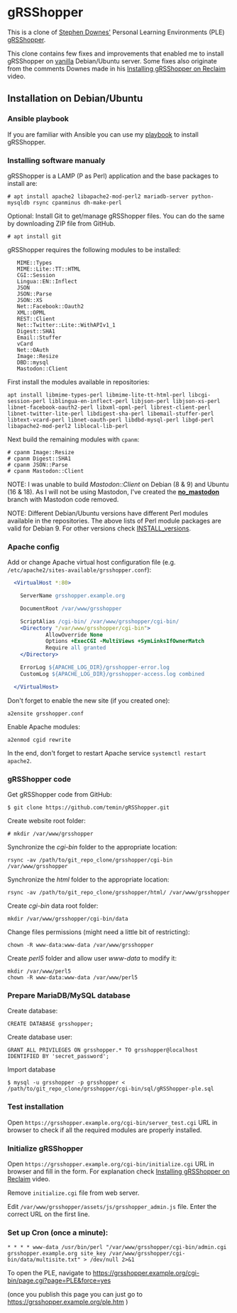 gRSShopper
==========

This is a clone of [Stephen Downes'](https://www.downes.ca/) Personal Learning Environments (PLE) [gRSShopper](https://github.com/Downes/gRSShopper).

This clone contains few fixes and improvements that enabled me to install gRSShopper on [vanilla](https://en.wikipedia.org/wiki/Vanilla_software) Debian/Ubuntu server. Some fixes also originate from the comments Downes made in his [Installing gRSShopper on Reclaim](https://www.youtube.com/watch?v=T8PFEEQJ8kw) video.

Installation on Debian/Ubuntu
-------------------------------

### Ansible playbook

If you are familiar with Ansible you can use my [playbook](https://github.com/temin/ansible-grsshopper) to install gRSShopper.


### Installing software manualy

gRSShopper is a LAMP (P as Perl) application and the base packages to install are:

  ```
  # apt install apache2 libapache2-mod-perl2 mariadb-server python-mysqldb rsync cpanminus dh-make-perl
  ```

Optional: Install Git to get/manage gRSShopper files. You can do the same by downloading ZIP file from GitHub.

  ```
  # apt install git
  ```

gRSShopper requires the following modules to be installed:

       MIME::Types
       MIME::Lite::TT::HTML
       CGI::Session
       Lingua::EN::Inflect
       JSON
       JSON::Parse
       JSON::XS
       Net::Facebook::Oauth2
       XML::OPML
       REST::Client
       Net::Twitter::Lite::WithAPIv1_1
       Digest::SHA1
       Email::Stuffer
       vCard
       Net::OAuth
       Image::Resize
       DBD::mysql
       Mastodon::Client

First install the modules available in repositories:

  ```
  apt install libmime-types-perl libmime-lite-tt-html-perl libcgi-session-perl liblingua-en-inflect-perl libjson-perl libjson-xs-perl libnet-facebook-oauth2-perl libxml-opml-perl librest-client-perl libnet-twitter-lite-perl libdigest-sha-perl libemail-stuffer-perl libtext-vcard-perl libnet-oauth-perl libdbd-mysql-perl libgd-perl libapache2-mod-perl2 liblocal-lib-perl
  ```

Next build the remaining modules with `cpanm`:

  ```
  # cpanm Image::Resize
  # cpanm Digest::SHA1
  # cpanm JSON::Parse
  # cpanm Mastodon::Client
  ```

NOTE: I was unable to build *Mastodon::Client* on Debian (8 & 9) and Ubuntu (16 & 18). As I will not be using Mastodon, I've created the [**no_mastodon**](https://github.com/temin/gRSShopper/tree/no_mastodon) branch with Mastodon code removed.

NOTE: Different Debian/Ubuntu versions have different Perl modules available in the repositories. The above lists of Perl module packages are valid for Debian 9. For other versions check [INSTALL_versions](./INSTALL_versions.md).


### Apache config

Add or change Apache virtual host configuration file (e.g. `/etc/apache2/sites-available/grsshopper.conf`):

```apache
  <VirtualHost *:80>

    ServerName grsshopper.example.org

    DocumentRoot /var/www/grsshopper

    ScriptAlias /cgi-bin/ /var/www/grsshopper/cgi-bin/
    <Directory "/var/www/grsshopper/cgi-bin">
            AllowOverride None
            Options +ExecCGI -MultiViews +SymLinksIfOwnerMatch
            Require all granted
    </Directory>

    ErrorLog ${APACHE_LOG_DIR}/grsshopper-error.log
    CustomLog ${APACHE_LOG_DIR}/grsshopper-access.log combined

  </VirtualHost>
```

Don't forget to enable the new site (if you created one):

  ```
  a2ensite grsshopper.conf
  ```

Enable Apache modules:

  ```
  a2enmod cgid rewrite
  ```

In the end, don't forget to restart Apache service `systemctl restart apache2`.

### gRSShopper code

Get gRSShopper code from GitHub:

  ```
  $ git clone https://github.com/temin/gRSShopper.git
  ```

Create website root folder:

  ```
  # mkdir /var/www/grsshopper
  ```

Synchronize the *cgi-bin* folder to the appropriate location:

  ```
  rsync -av /path/to/git_repo_clone/grsshopper/cgi-bin /var/www/grsshopper
  ```

Synchronize the *html* folder to the appropriate location:

  ```
  rsync -av /path/to/git_repo_clone/grsshopper/html/ /var/www/grsshopper
  ```

Create *cgi-bin* data root folder:

  ```
  mkdir /var/www/grsshopper/cgi-bin/data
  ```

Change files permissions (might need a little bit of restricting):

  ```
  chown -R www-data:www-data /var/www/grsshopper
  ```

Create *perl5* folder and allow user *www-data* to modify it:

  ```
  mkdir /var/www/perl5
  chown -R www-data:www-data /var/www/perl5
  ```

### Prepare MariaDB/MySQL database

Create database:

  ```mysql
  CREATE DATABASE grsshopper;
  ```

Create database user:

  ```mysql
  GRANT ALL PRIVILEGES ON grsshopper.* TO grsshopper@localhost IDENTIFIED BY 'secret_password';
  ```

Import database

  ```
  $ mysql -u grsshopper -p grsshopper < /path/to/git_repo_clone/grsshopper/cgi-bin/sql/gRSShopper-ple.sql
  ```

### Test installation

Open `https://grsshopper.example.org/cgi-bin/server_test.cgi` URL in browser to check if all the required modules are properly installed.

### Initialize gRSShopper

Open `https://grsshopper.example.org/cgi-bin/initialize.cgi` URL in browser and fill in the form. For explanation check [Installing gRSShopper on Reclaim](https://www.youtube.com/watch?v=T8PFEEQJ8kw?t=2366) video.


Remove `initialize.cgi` file from web server.

Edit `/var/www/grsshopper/assets/js/grsshopper_admin.js` file. Enter the correct URL on the first line.

### Set up Cron (once a minute):

  ```cron
  * * * * www-data /usr/bin/perl "/var/www/grsshopper/cgi-bin/admin.cgi grsshopper.example.org site_key /var/www/grsshopper/cgi-bin/data/multisite.txt" > /dev/null 2>&1
  ```

To open the PLE, navigate to https://grsshopper.example.org/cgi-bin/page.cgi?page=PLE&force=yes

(once you publish this page you can just go to https://grsshopper.example.org/ple.htm  )
